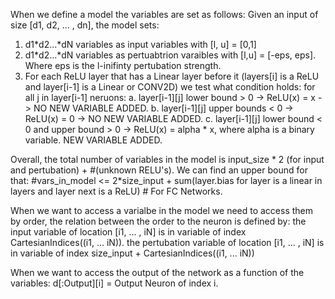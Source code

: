 When we define a model the variables are set as follows:
Given an input of size [d1, d2, ... , dn], the model sets:
1. d1*d2...*dN variables as input variables with [l, u] = [0,1]
2. d1*d2...*dN variables as pertuabtrion varaibles with [l,u] = [-eps, eps]. Where eps is the l-inifinty pertubation strength.
3. For each ReLU layer that has a Linear layer before it (layers[i] is a ReLU and layer[i-1] is a Linear or CONV2D) we test what condition holds:
for all j in layer[i-1] neruons:
    a. layer[i-1][j] lower bound > 0 -> ReLU(x) = x -> NO NEW VARIABLE ADDED.
    b. layer[i-1][j] upper bounds < 0 -> ReLU(x) = 0 -> NO NEW VARIABLE ADDED.
    c. layer[i-1][j] lower bound < 0 and upper bound > 0 -> ReLU(x) = alpha * x, where alpha is a binary variable. NEW VARIABLE ADDED.

Overall, the total number of variables in the model is input_size * 2 (for input and pertubation) + #(unknown RELU's).
We can find an upper bound for that:
#vars_in_model <= 2*size_input + sum(layer.bias for layer is a linear in layers and layer next is a ReLU) # For FC Networks.

When we want to access a varialbe in the model we need to access them by order, the relation between the order to the neuron is defined by:
the input variable of location [i1,  ... , iN] is in variable of index CartesianIndices((i1, ... iN)). 
the pertubation variable of location [i1, ... , iN] is in variable of index size_input + CartesianIndices((i1, ... iN))

When we want to access the output of the network as a function of the variables:
d[:Output][i] = Output Neuron of index i. 
